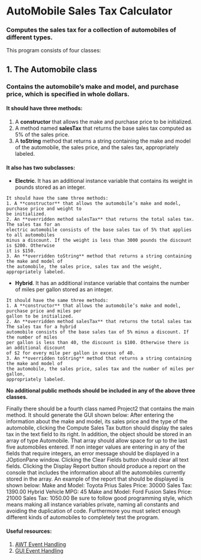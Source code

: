 # AutoMobile Sales Tax Calculator
### Computes the sales tax for a collection of automobiles of different types. 
This program consists of four classes:
## 1. The Automobile class
### Contains the automobile’s make and model, and purchase price, which is specified in whole dollars. 
#### It should have three methods:
1. A **constructor** that allows the make and purchase price to be initialized.
2. A method named **salesTax** that returns the base sales tax computed as 5% of the sales price.
3. A **toString** method that returns a string containing the make and model of the automobile, the sales price, and the sales tax, appropriately labeled.
#### It also has two subclasses: 
- **Electric**. It has an additional instance variable that contains its weight in pounds stored as an integer. 
```
It should have the same three methods:
1. A **constructor** that allows the automobile’s make and model, purchase price and weight to
be initialized.
2. An **overridden method salesTax** that returns the total sales tax. The sales tax for an
electric automobile consists of the base sales tax of 5% that applies to all automobiles
minus a discount. If the weight is less than 3000 pounds the discount is $200. Otherwise
it is $150.
3. An **overridden toString** method that returns a string containing the make and model of
the automobile, the sales price, sales tax and the weight, appropriately labeled.
```
- **Hybrid**. It has an additional instance variable that contains the number of miles per gallon stored as an integer. 
```
It should have the same three methods:
1. A **constructor** that allows the automobile’s make and model, purchase price and miles per
gallon to be initialized.
2. An **overridden method salesTax** that returns the total sales tax The sales tax for a hybrid
automobile consists of the base sales tax of 5% minus a discount. If the number of miles
per gallon is less than 40, the discount is $100. Otherwise there is an additional discount
of $2 for every mile per gallon in excess of 40.
3. An **overridden toString** method that returns a string containing the make and model of
the automobile, the sales price, sales tax and the number of miles per gallon,
appropriately labeled.
```
**No additional public methods should be included in any of the above three classes.**

Finally there should be a fourth class named Project2 that contains the main method. It should
generate the GUI shown below:
After entering the information about the make and model, its sales price and the type of the
automobile, clicking the Compute Sales Tax button should display the sales tax in the text field
to its right. In addition, the object should be stored in an array of type Automobile. That array
should allow space for up to the last five automobiles entered.
If non integer values are entering in any of the fields that require integers, an error message
should be displayed in a JOptionPane window.
Clicking the Clear Fields button should clear all text fields.
Clicking the Display Report button should produce a report on the console that includes the
information about all the automobiles currently stored in the array. An example of the report that
should be displayed is shown below:
Make and Model: Toyota Prius
Sales Price: 30000
Sales Tax: 1390.00
Hybrid Vehicle
MPG: 45
Make and Model: Ford Fusion
Sales Price: 21000
Sales Tax: 1050.00
Be sure to follow good programming style, which means making all instance variables private,
naming all constants and avoiding the duplication of code. Furthermore you must select enough
different kinds of automobiles to completely test the program.

#### Useful resources: 
1. [AWT Event Handling](https://www.tutorialspoint.com/awt/pdf/awt_event_handling.pdf)
2. [GUI Event Handling](http://www2.mta.ac.il/~urishamay/JavaResources/swingeventhandling.pdf)
